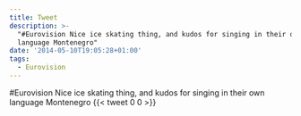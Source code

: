 ```yaml
---
title: Tweet
description: >-
  "#Eurovision Nice ice skating thing, and kudos for singing in their own
  language Montenegro"
date: '2014-05-10T19:05:28+01:00'
tags:
  - Eurovision
---
```

#Eurovision Nice ice skating thing, and kudos for singing in their own language Montenegro
      {{< tweet 0 0 >}}
    
